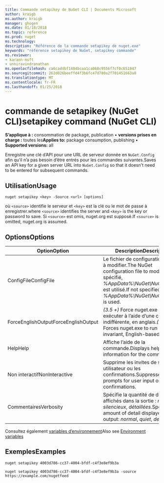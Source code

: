 ```yaml
---
title: Commande setapikey de NuGet CLI | Documents Microsoft
author: kraigb
ms.author: kraigb
manager: ghogen
ms.date: 01/18/2018
ms.topic: reference
ms.prod: nuget
ms.technology: 
description: "Référence de la commande setapikey de nuget.exe"
keywords: "référence setapikey de NuGet, setapikey commande"
ms.reviewer:
- karann-msft
- unniravindranathan
ms.openlocfilehash: ca6caddbf1404bcaa1ca068c9556f7cf0c651947
ms.sourcegitcommit: 262d026beeffd4f3b6fc47d780a2f701451663a8
ms.translationtype: MT
ms.contentlocale: fr-FR
ms.lasthandoff: 01/25/2018
---
```

# <a name="setapikey-command-nuget-cli"></a><span data-ttu-id="44f29-104">commande de setapikey (NuGet CLI)</span><span class="sxs-lookup"><span data-stu-id="44f29-104">setapikey command (NuGet CLI)</span></span>

<span data-ttu-id="44f29-105">**S’applique à :** consommation de package, publication &bullet; **versions prises en charge :** toutes les</span><span class="sxs-lookup"><span data-stu-id="44f29-105">**Applies to:** package consumption, publishing &bullet; **Supported versions:** all</span></span>

<span data-ttu-id="44f29-106">Enregistre une clé d’API pour une URL de serveur donnée en `NuGet.Config` afin qu’il n’a pas besoin d’être entrés pour les commandes suivantes.</span><span class="sxs-lookup"><span data-stu-id="44f29-106">Saves an API key for a given server URL into `NuGet.Config` so that it doesn't need to be entered for subsequent commands.</span></span>

## <a name="usage"></a><span data-ttu-id="44f29-107">Utilisation</span><span class="sxs-lookup"><span data-stu-id="44f29-107">Usage</span></span>

```cli
nuget setapikey <key> -Source <url> [options]
```

<span data-ttu-id="44f29-108">où `<source>` identifie le serveur et `<key>` est la clé ou le mot de passe à enregistrer.</span><span class="sxs-lookup"><span data-stu-id="44f29-108">where `<source>` identifies the server and `<key>` is the key or password to save.</span></span> <span data-ttu-id="44f29-109">Si `<source>` est omis, nuget.org est supposé.</span><span class="sxs-lookup"><span data-stu-id="44f29-109">If `<source>` is omitted, nuget.org is assumed.</span></span>

## <a name="options"></a><span data-ttu-id="44f29-110">Options</span><span class="sxs-lookup"><span data-stu-id="44f29-110">Options</span></span>

| <span data-ttu-id="44f29-111">Option</span><span class="sxs-lookup"><span data-stu-id="44f29-111">Option</span></span> | <span data-ttu-id="44f29-112">Description</span><span class="sxs-lookup"><span data-stu-id="44f29-112">Description</span></span> |
| --- | --- |
| <span data-ttu-id="44f29-113">ConfigFile</span><span class="sxs-lookup"><span data-stu-id="44f29-113">ConfigFile</span></span> | <span data-ttu-id="44f29-114">Le fichier de configuration NuGet à modifier.</span><span class="sxs-lookup"><span data-stu-id="44f29-114">The NuGet configuration file to modify.</span></span> <span data-ttu-id="44f29-115">Si non spécifié, *%AppData%\NuGet\NuGet.Config* est utilisé.</span><span class="sxs-lookup"><span data-stu-id="44f29-115">If not specified, *%AppData%\NuGet\NuGet.Config* is used.</span></span> |
| <span data-ttu-id="44f29-116">ForceEnglishOutput</span><span class="sxs-lookup"><span data-stu-id="44f29-116">ForceEnglishOutput</span></span> | <span data-ttu-id="44f29-117">*(3.5 +)*  Force nuget.exe pour exécuter à l’aide d’une culture dite indifférente, en anglais.</span><span class="sxs-lookup"><span data-stu-id="44f29-117">*(3.5+)* Forces nuget.exe to run using an invariant, English-based culture.</span></span> |
| <span data-ttu-id="44f29-118">Help</span><span class="sxs-lookup"><span data-stu-id="44f29-118">Help</span></span> | <span data-ttu-id="44f29-119">Affiche l’aide de la commande.</span><span class="sxs-lookup"><span data-stu-id="44f29-119">Displays help information for the command.</span></span> |
| <span data-ttu-id="44f29-120">Non interactif</span><span class="sxs-lookup"><span data-stu-id="44f29-120">NonInteractive</span></span> | <span data-ttu-id="44f29-121">Supprime les invites de saisie utilisateur ou les confirmations.</span><span class="sxs-lookup"><span data-stu-id="44f29-121">Suppresses prompts for user input or confirmations.</span></span> |
| <span data-ttu-id="44f29-122">Commentaires</span><span class="sxs-lookup"><span data-stu-id="44f29-122">Verbosity</span></span> | <span data-ttu-id="44f29-123">Spécifie la quantité de détails affichés dans la sortie : *normal*, *silencieux*, *détaillées*.</span><span class="sxs-lookup"><span data-stu-id="44f29-123">Specifies the amount of detail displayed in the output: *normal*, *quiet*, *detailed*.</span></span> |

<span data-ttu-id="44f29-124">Consultez également [variables d’environnement](cli-ref-environment-variables.md)</span><span class="sxs-lookup"><span data-stu-id="44f29-124">Also see [Environment variables](cli-ref-environment-variables.md)</span></span>

## <a name="examples"></a><span data-ttu-id="44f29-125">Exemples</span><span class="sxs-lookup"><span data-stu-id="44f29-125">Examples</span></span>

```cli
nuget setapikey 4003d786-cc37-4004-bfdf-c4f3e8ef9b3a

nuget setapikey 4003d786-cc37-4004-bfdf-c4f3e8ef9b3a -source https://example.com/nugetfeed
```

